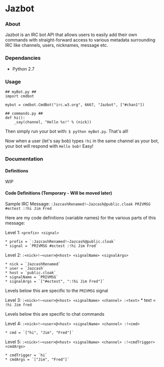 Jazbot
====

### About
Jazbot is an IRC bot API that allows users to easily add their own commands with straight-forward access to various metadata surrounding IRC like channels, users, nicknames, message etc.

### Dependancies
* Python 2.7

### Usage
```
## myBot.py ##
import cmdbot

mybot = cmdbot.CmdBot("irc.w3.org", 6667, "Jazbot", ["#chan1"])

## commands.py ##
def hi():
	_say(channel, "Hello %s!" % (nick))
```
Then simply run your bot with: `$ python myBot.py`. That's all!

Now when a user (let's say bob) types `!hi` in the same channel as your bot, your bot will respond with `Hello bob!` Easy!

### Documentation
#### Definitions
WIP

#### Code Definitions (Temporary - Will be moved later)
Sample IRC Message: `:JazcashRenamed!~Jazcash@public.cloak PRIVMSG #ectest :!hi Jim Fred`

Here are my code definitions (variable names) for the various parts of this message:

Level 1: `<prefix> <signal>`

	* prefix = `:JazcashRenamed!~Jazcash@public.cloak`
	* signal = `PRIVMSG #ectest :!hi Jim Fred`
	
Level 2: `:<nick>!~<user>@<host> <signalName> <signalArgs>`

	* nick = `JazcashRenamed`
	* user = `Jazcash`
	* host = `public.cloak`
	* signalName = `PRIVMSG`
	* signalArgs = `["#ectest", ":!hi Jim Fred"]`
	
Levels below this are specific to the `PRIVMSG` signal

Level 3: `:<nick>!~<user>@<host> <signalName> <channel> :<text>`
	* text = `!hi Jim fred`
	
Levels below this are specific to chat commands

Level 4: `:<nick>!~<user>@<host> <signalName> <channel> :!<cmd>`

	* cmd = `["hi", "Jim", "Fred"]`

Level 5: `:<nick>!~<user>@<host> <signalName> <channel> :!<cmdTrigger> <cmdArgs>`

	* cmdTrigger = `hi`
	* cmdArgs = `["Jim", "Fred"]`
